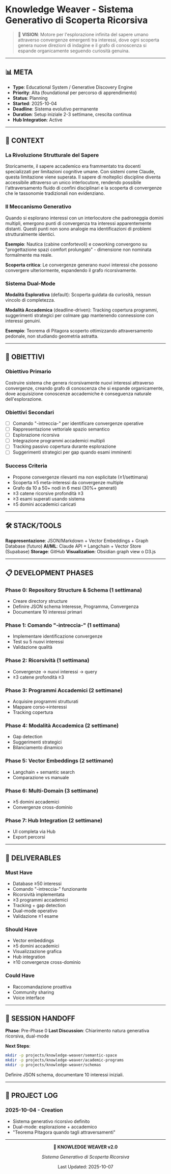 # Knowledge Weaver - Sistema Generativo di Scoperta Ricorsiva

> 🧠 **VISION**: Motore per l'esplorazione infinita del sapere umano attraverso convergenze emergenti tra interessi, dove ogni scoperta genera nuove direzioni di indagine e il grafo di conoscenza si espande organicamente seguendo curiosità genuina.

---

## 📊 META

- **Type**: Educational System / Generative Discovery Engine
- **Priority**: Alta (foundational per percorso di apprendimento)
- **Status**: Planning
- **Started**: 2025-10-04
- **Deadline**: Sistema evolutivo permanente
- **Duration**: Setup iniziale 2-3 settimane, crescita continua
- **Hub Integration**: Active

---

## 🎯 CONTEXT

### La Rivoluzione Strutturale del Sapere

Storicamente, il sapere accademico era frammentato tra docenti specializzati per limitazioni cognitive umane. Con sistemi come Claude, questa limitazione viene superata. Il sapere di molteplici discipline diventa accessibile attraverso un unico interlocutore, rendendo possibile l'attraversamento fluido di confini disciplinari e la scoperta di convergenze che le tassonomie tradizionali non evidenziano.

### Il Meccanismo Generativo

Quando si esplorano interessi con un interlocutore che padroneggia domini multipli, emergono punti di convergenza tra interessi apparentemente distanti. Questi punti non sono analogie ma identificazioni di problemi strutturalmente identici.

**Esempio**: Nautica (cabine confortevoli) e coworking convergono su "progettazione spazi comfort prolungato" - dimensione non nominata formalmente ma reale.

**Scoperta critica**: Le convergenze generano nuovi interessi che possono convergere ulteriormente, espandendo il grafo ricorsivamente.

### Sistema Dual-Mode

**Modalità Esplorativa** (default): Scoperta guidata da curiosità, nessun vincolo di completezza.

**Modalità Accademica** (deadline-driven): Tracking copertura programmi, suggerimenti strategici per colmare gap mantenendo connessione con interessi genuini.

**Esempio**: Teorema di Pitagora scoperto ottimizzando attraversamento pedonale, non studiando geometria astratta.

---

## 🎯 OBIETTIVI

### Obiettivo Primario

Costruire sistema che genera ricorsivamente nuovi interessi attraverso convergenze, creando grafo di conoscenza che si espande organicamente, dove acquisizione conoscenze accademiche è conseguenza naturale dell'esplorazione.

### Obiettivi Secondari

- [ ] Comando "-intreccia-" per identificare convergenze operative
- [ ] Rappresentazione vettoriale spazio semantico
- [ ] Esplorazione ricorsiva
- [ ] Integrazione programmi accademici multipli
- [ ] Tracking passivo copertura durante esplorazione
- [ ] Suggerimenti strategici per gap quando esami imminenti

### Success Criteria

- Propone convergenze rilevanti ma non esplicitate (≥1/settimana)
- Scoperta ≥5 meta-interessi da convergenze multiple
- Grafo da 10 a 50+ nodi in 6 mesi (30%+ generati)
- ≥3 catene ricorsive profondità ≥3
- ≥3 esami superati usando sistema
- ≥5 domini accademici caricati

---

## 🛠️ STACK/TOOLS

**Rappresentazione**: JSON/Markdown + Vector Embeddings + Graph Database (futuro)
**AI/ML**: Claude API + Langchain + Vector Store (Supabase)
**Storage**: GitHub
**Visualization**: Obsidian graph view o D3.js

---

## 📋 DEVELOPMENT PHASES

### Phase 0: Repository Structure & Schema (1 settimana)
- Creare directory structure
- Definire JSON schema Interesse, Programma, Convergenza
- Documentare 10 interessi primari

### Phase 1: Comando "-intreccia-" (1 settimana)
- Implementare identificazione convergenze
- Test su 5 nuovi interessi
- Validazione qualità

### Phase 2: Ricorsività (1 settimana)
- Convergenze → nuovi interessi → query
- ≥3 catene profondità ≥3

### Phase 3: Programmi Accademici (2 settimane)
- Acquisire programmi strutturati
- Mappare corso→interessi
- Tracking copertura

### Phase 4: Modalità Accademica (2 settimane)
- Gap detection
- Suggerimenti strategici
- Bilanciamento dinamico

### Phase 5: Vector Embeddings (2 settimane)
- Langchain + semantic search
- Comparazione vs manuale

### Phase 6: Multi-Domain (3 settimane)
- ≥5 domini accademici
- Convergenze cross-dominio

### Phase 7: Hub Integration (2 settimane)
- UI completa via Hub
- Export percorsi

---

## 🎁 DELIVERABLES

### Must Have
- Database ≥50 interessi
- Comando "-intreccia-" funzionante
- Ricorsività implementata
- ≥3 programmi accademici
- Tracking + gap detection
- Dual-mode operativo
- Validazione ≥1 esame

### Should Have
- Vector embeddings
- ≥5 domini accademici
- Visualizzazione grafica
- Hub integration
- ≥10 convergenze cross-dominio

### Could Have
- Raccomandazione proattiva
- Community sharing
- Voice interface

---

## 🔄 SESSION HANDOFF

**Phase**: Pre-Phase 0
**Last Discussion**: Chiarimento natura generativa ricorsiva, dual-mode

**Next Steps**:
```bash
mkdir -p projects/knowledge-weaver/semantic-space
mkdir -p projects/knowledge-weaver/academic-programs
mkdir -p projects/knowledge-weaver/schemas
```

Definire JSON schema, documentare 10 interessi iniziali.

---

## 📖 PROJECT LOG

### 2025-10-04 - Creation
- Sistema generativo ricorsivo definito
- Dual-mode: esplorazione + accademico
- "Teorema Pitagora quando tagli attraversamenti"

---

<div align="center">

**🧠 KNOWLEDGE WEAVER v2.0**

*Sistema Generativo di Scoperta Ricorsiva*

Last Updated: 2025-10-07

</div>